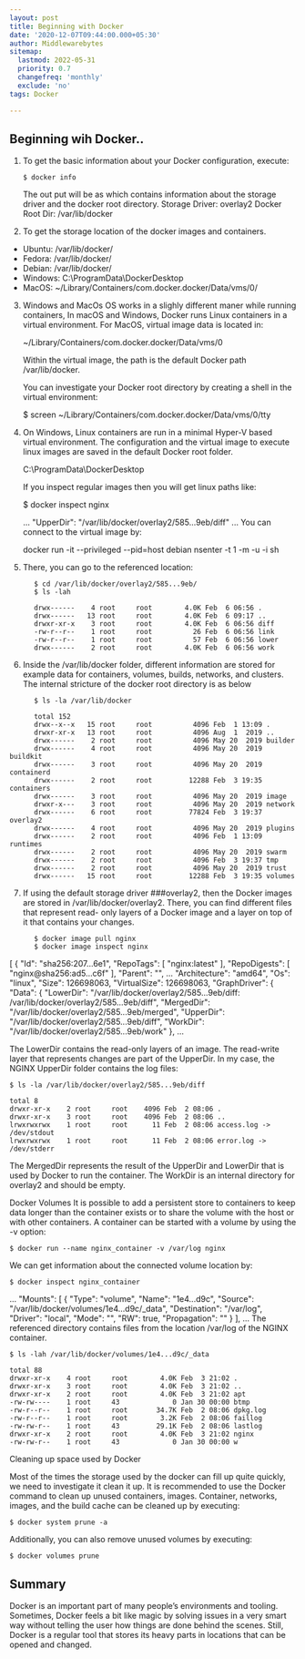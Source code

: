 ```yaml
---
layout: post
title: Beginning with Docker
date: '2020-12-07T09:44:00.000+05:30'
author: Middlewarebytes
sitemap:
  lastmod: 2022-05-31
  priority: 0.7
  changefreq: 'monthly'
  exclude: 'no'
tags: Docker

---
```


## Beginning wih  Docker.. 


1. To get the basic information about your Docker configuration, execute:

     `$ docker info`

    The out put will be as which contains  information about the storage driver and the  docker root directory.
     Storage Driver: overlay2
     Docker Root Dir: /var/lib/docker

2.  To get the storage location of the docker images and containers. 

  - Ubuntu: /var/lib/docker/
  - Fedora: /var/lib/docker/
  - Debian: /var/lib/docker/
  - Windows: C:\ProgramData\DockerDesktop
  - MacOS: ~/Library/Containers/com.docker.docker/Data/vms/0/
  
  
3. Windows and MacOs OS works in a slighly different maner while running containers, In macOS and Windows, Docker runs Linux containers in a virtual environment. For MacOS,        virtual image data is located in:  

    ~/Library/Containers/com.docker.docker/Data/vms/0

   Within the virtual image, the path is the default Docker path /var/lib/docker.

   You can investigate your Docker root directory by creating a shell in the virtual environment: 
   
   $ screen ~/Library/Containers/com.docker.docker/Data/vms/0/tty 


4. On Windows, Linux containers are run in a minimal Hyper-V based virtual environment. The configuration and the virtual image to execute linux images are saved in the default    Docker root folder.

    C:\ProgramData\DockerDesktop

    If you inspect regular images then you will get linux paths like:

    $ docker inspect nginx

    ...
    "UpperDir": "/var/lib/docker/overlay2/585...9eb/diff"
    ...
    You can connect to the virtual image by:

    docker run -it --privileged --pid=host debian nsenter -t 1 -m -u -i sh

5. There, you can go to the referenced location:
```
      $ cd /var/lib/docker/overlay2/585...9eb/
      $ ls -lah

      drwx------    4 root     root        4.0K Feb  6 06:56 .
      drwx------   13 root     root        4.0K Feb  6 09:17 ..
      drwxr-xr-x    3 root     root        4.0K Feb  6 06:56 diff
      -rw-r--r--    1 root     root          26 Feb  6 06:56 link
      -rw-r--r--    1 root     root          57 Feb  6 06:56 lower
      drwx------    2 root     root        4.0K Feb  6 06:56 work
```
6.  Inside  the /var/lib/docker folder,  different information are stored for example  data for containers, volumes, builds, networks, and clusters. The internal  stricture of 
     the docker root directory is as below
```
      $ ls -la /var/lib/docker

      total 152
      drwx--x--x   15 root     root          4096 Feb  1 13:09 .
      drwxr-xr-x   13 root     root          4096 Aug  1  2019 ..
      drwx------    2 root     root          4096 May 20  2019 builder
      drwx------    4 root     root          4096 May 20  2019 buildkit
      drwx------    3 root     root          4096 May 20  2019 containerd
      drwx------    2 root     root         12288 Feb  3 19:35 containers
      drwx------    3 root     root          4096 May 20  2019 image
      drwxr-x---    3 root     root          4096 May 20  2019 network
      drwx------    6 root     root         77824 Feb  3 19:37 overlay2
      drwx------    4 root     root          4096 May 20  2019 plugins
      drwx------    2 root     root          4096 Feb  1 13:09 runtimes
      drwx------    2 root     root          4096 May 20  2019 swarm
      drwx------    2 root     root          4096 Feb  3 19:37 tmp
      drwx------    2 root     root          4096 May 20  2019 trust
      drwx------   15 root     root         12288 Feb  3 19:35 volumes
 ```   
7. If using the default storage driver ###overlay2, then the  Docker images are stored in /var/lib/docker/overlay2. There,  you can find different files that represent read-      only layers of a Docker image and a layer on top of it that contains your changes.
```  
      $ docker image pull nginx
      $ docker image inspect nginx
```
[
    {
        "Id": "sha256:207...6e1",
        "RepoTags": [
            "nginx:latest"
        ],
        "RepoDigests": [
            "nginx@sha256:ad5...c6f"
        ],
        "Parent": "",
 ...
        "Architecture": "amd64",
        "Os": "linux",
        "Size": 126698063,
        "VirtualSize": 126698063,
        "GraphDriver": {
            "Data": {
                "LowerDir": "/var/lib/docker/overlay2/585...9eb/diff:
                             /var/lib/docker/overlay2/585...9eb/diff",
                "MergedDir": "/var/lib/docker/overlay2/585...9eb/merged",
                "UpperDir": "/var/lib/docker/overlay2/585...9eb/diff",
                "WorkDir": "/var/lib/docker/overlay2/585...9eb/work"
            },
...

The LowerDir contains the read-only layers of an image. The read-write layer that represents changes are part of the UpperDir. In my case, the NGINX UpperDir folder contains the log files:
```
$ ls -la /var/lib/docker/overlay2/585...9eb/diff

total 8
drwxr-xr-x    2 root     root    4096 Feb  2 08:06 .
drwxr-xr-x    3 root     root    4096 Feb  2 08:06 ..
lrwxrwxrwx    1 root     root      11 Feb  2 08:06 access.log -> /dev/stdout
lrwxrwxrwx    1 root     root      11 Feb  2 08:06 error.log -> /dev/stderr
```

The MergedDir represents the result of the UpperDir and LowerDir that is used by Docker to run the container. The WorkDir is an internal directory for overlay2 and should be empty.

Docker Volumes
It is possible to add a persistent store to containers to keep data longer than the container exists or to share the volume with the host or with other containers. A container can be started with a volume by using the -v option:
```
$ docker run --name nginx_container -v /var/log nginx
```
We can get information about the connected volume location by:
```
$ docker inspect nginx_container
```
...
"Mounts": [
            {
                "Type": "volume",
                "Name": "1e4...d9c",
                "Source": "/var/lib/docker/volumes/1e4...d9c/_data",
                "Destination": "/var/log",
                "Driver": "local",
                "Mode": "",
                "RW": true,
                "Propagation": ""
            }
        ],
...
The referenced directory contains files from the location /var/log of the NGINX container.
```
$ ls -lah /var/lib/docker/volumes/1e4...d9c/_data

total 88
drwxr-xr-x    4 root     root        4.0K Feb  3 21:02 .
drwxr-xr-x    3 root     root        4.0K Feb  3 21:02 ..
drwxr-xr-x    2 root     root        4.0K Feb  3 21:02 apt
-rw-rw----    1 root     43             0 Jan 30 00:00 btmp
-rw-r--r--    1 root     root       34.7K Feb  2 08:06 dpkg.log
-rw-r--r--    1 root     root        3.2K Feb  2 08:06 faillog
-rw-rw-r--    1 root     43         29.1K Feb  2 08:06 lastlog
drwxr-xr-x    2 root     root        4.0K Feb  3 21:02 nginx
-rw-rw-r--    1 root     43             0 Jan 30 00:00 w
```


Cleaning up  space used by Docker

Most of the times the storage used by the docker can fill up quite quickly, we need to investigate it clean it up. It is recommended to use the Docker command to clean up unused containers, images. Container, networks, images, and the build cache can be cleaned up by executing:
```
$ docker system prune -a
```
Additionally, you can also remove unused volumes by executing:
```
$ docker volumes prune
```
## Summary 

Docker is an important part of many people’s environments and tooling. Sometimes, Docker feels a bit like magic by solving issues in a very smart way without telling the user how things are done behind the scenes. Still, Docker is a regular tool that stores its heavy parts in locations that can be opened and changed.
